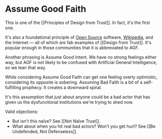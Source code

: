 # Assume Good Faith

This is one of the [[Principles of Design from Trust]]. In fact, it's the first one. 

It's also a foundational principle of [Open Source](https://opensource.org/blog/assume-good-faith) software, [Wikipedia](https://en.wikipedia.org/wiki/Wikipedia:Assume_good_faith), and the Internet — all of which are fab examples of [[Design from Trust]]. It's popular enough in those communities that it is abbreviated to AGF. 

Another phrasing is Assume Good Intent. We have no strong feelings either way, but AGF is not likely to be confused with Artificial General Intelligence, so we lean that way. 

While considering Assume Good Faith can get one feeling overly optimistic, considering its opposite is sobering. Assuming Bad Faith is a bit of a self-fulfilling prophecy. It creates a downward spiral. 

It's this assumption that just about anyone could be a bad actor that has given us the dysfunctional institutions we're trying to shed now. 

Valid objections: 

- But isn't this naïve? See [[Not Naïve Trust]].
- What about when you hit real bad actors? Won't you get hurt? See [[Be Undefended, Not Defenseless]]. 

